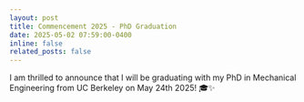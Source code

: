 ```yaml
---
layout: post
title: Commencement 2025 - PhD Graduation
date: 2025-05-02 07:59:00-0400
inline: false
related_posts: false
---
```


I am thrilled to announce that I will be graduating with my PhD in Mechanical Engineering from UC Berkeley on May 24th 2025! 🎓✨